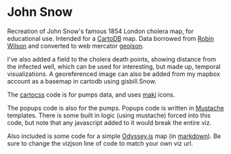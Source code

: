 John Snow
========
Recreation of John Snow's famous 1854 London cholera map, for educational use. Intended for a [CartoDB](http://www.cartodb.com) map.
Data borrowed from [Robin Wilson](http://blog.rtwilson.com/john-snows-famous-cholera-analysis-data-in-modern-gis-formats/) and converted to web mercator [geojson](http://geojson.io).

I've also added a field to the cholera death points, showing distance from the infected well, which can be used for interesting, but made up, temporal visualizations. 
A georeferenced image can also be added from my mapbox account as a basemap in cartodb using gisbill.Snow.

The [cartocss](http://www.mapbox.com/tilemill/docs/manual/carto/) code is for pumps data, and uses [maki](http://www.mapbox.com/maki/) icons.

The popups code is also for the pumps. Popups code is written in [Mustache](http://mustache.github.io/) templates. There is some built in logic (using mustache) forced into this code, but note that any javascript added to it would break the entire viz.

Also included is some code for a simple [Odyssey.js](http://cartodb.github.io/odyssey.js/) map (in [markdown](http://daringfireball.net/projects/markdown/)).
Be sure to change the vizjson line of code to match your own viz url.
